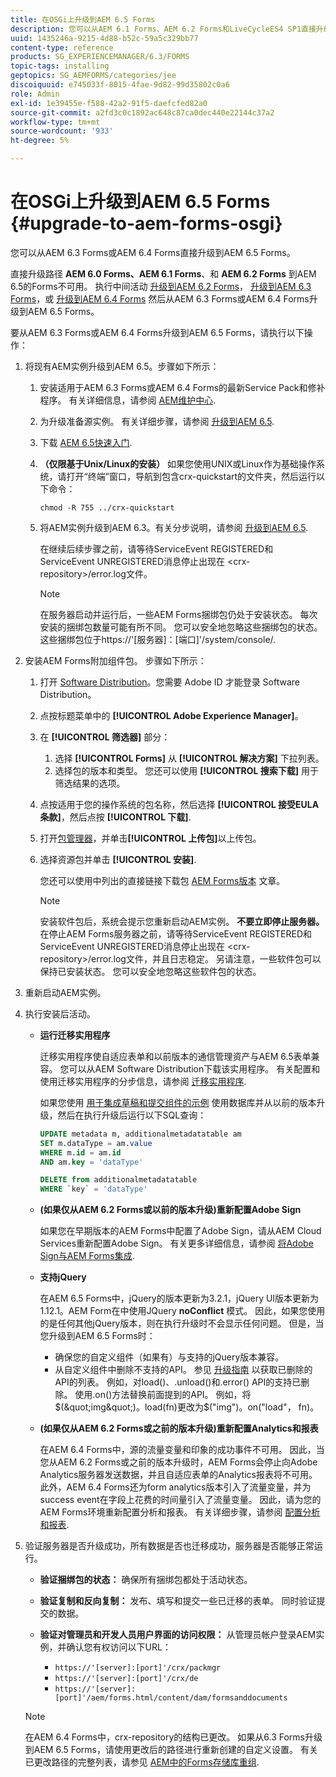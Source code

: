 ```yaml
---
title: 在OSGi上升级到AEM 6.5 Forms
description: 您可以从AEM 6.1 Forms、AEM 6.2 Forms和LiveCycleES4 SP1直接升级到AEM 6.3 Forms。
uuid: 1435246a-9215-4d88-b52c-59a5c329bb77
content-type: reference
products: SG_EXPERIENCEMANAGER/6.3/FORMS
topic-tags: installing
geptopics: SG_AEMFORMS/categories/jee
discoiquuid: e745033f-8015-4fae-9d82-99d35802c0a6
role: Admin
exl-id: 1e39455e-f588-42a2-91f5-daefcfed82a0
source-git-commit: a2fd3c0c1892ac648c87ca0dec440e22144c37a2
workflow-type: tm+mt
source-wordcount: '933'
ht-degree: 5%

---
```


# 在OSGi上升级到AEM 6.5 Forms {#upgrade-to-aem-forms-osgi}

您可以从AEM 6.3 Forms或AEM 6.4 Forms直接升级到AEM 6.5 Forms。

直接升级路径 **AEM 6.0 Forms、AEM 6.1 Forms**、和 **AEM 6.2 Forms** 到AEM 6.5的Forms不可用。 执行中间活动 [升级到AEM 6.2 Forms](https://helpx.adobe.com/experience-manager/6-2/forms/using/upgrade.html)， [升级到AEM 6.3 Forms](https://helpx.adobe.com/experience-manager/6-3/forms/using/upgrade.html)，或 [升级到AEM 6.4 Forms](/help/forms/using/upgrade.md) 然后从AEM 6.3 Forms或AEM 6.4 Forms升级到AEM 6.5 Forms。

要从AEM 6.3 Forms或AEM 6.4 Forms升级到AEM 6.5 Forms，请执行以下操作：

1. 将现有AEM实例升级到AEM 6.5。步骤如下所示：

   1. 安装适用于AEM 6.3 Forms或AEM 6.4 Forms的最新Service Pack和修补程序。 有关详细信息，请参阅 [AEM维护中心](https://helpx.adobe.com/cn/experience-manager/aem-releases-updates.html).
   1. 为升级准备源实例。 有关详细步骤，请参阅 [升级到AEM 6.5](/help/sites-deploying/upgrade.md).
   1. 下载 [AEM 6.5快速入门](/help/sites-deploying/deploy.md#getting%20the%20software).
   1. **（仅限基于Unix/Linux的安装）** 如果您使用UNIX或Linux作为基础操作系统，请打开“终端”窗口，导航到包含crx-quickstart的文件夹，然后运行以下命令：

      `chmod -R 755 ../crx-quickstart`

   1. 将AEM实例升级到AEM 6.3。有关分步说明，请参阅 [升级到AEM 6.5](/help/sites-deploying/upgrade.md).

      在继续后续步骤之前，请等待ServiceEvent REGISTERED和ServiceEvent UNREGISTERED消息停止出现在 &lt;crx-repository>/error.log文件。

      >[!NOTE]
      >
      >在服务器启动并运行后，一些AEM Forms捆绑包仍处于安装状态。 每次安装的捆绑包数量可能有所不同。 您可以安全地忽略这些捆绑包的状态。 这些捆绑包位于https://&#39;[服务器]：[端口]&#39;/system/console/.

1. 安装AEM Forms附加组件包。 步骤如下所示：

   1. 打开 [Software Distribution](https://experience.adobe.com/downloads)。您需要 Adobe ID 才能登录 Software Distribution。
   1. 点按标题菜单中的 **[!UICONTROL Adobe Experience Manager]**。
   1. 在 **[!UICONTROL 筛选器]** 部分：
      1. 选择 **[!UICONTROL Forms]** 从 **[!UICONTROL 解决方案]** 下拉列表。
      1. 选择包的版本和类型。 您还可以使用 **[!UICONTROL 搜索下载]** 用于筛选结果的选项。
   1. 点按适用于您的操作系统的包名称，然后选择 **[!UICONTROL 接受EULA条款]**，然后点按 **[!UICONTROL 下载]**.
   1. 打开[包管理器](https://experienceleague.adobe.com/docs/experience-manager-65/administering/contentmanagement/package-manager.html)，并单击&#x200B;**[!UICONTROL 上传包]**&#x200B;以上传包。
   1. 选择资源包并单击 **[!UICONTROL 安装]**.

      您还可以使用中列出的直接链接下载包 [AEM Forms版本](https://helpx.adobe.com/aem-forms/kb/aem-forms-releases.html) 文章。

      >[!NOTE]
      >
      >安装软件包后，系统会提示您重新启动AEM实例。 **不要立即停止服务器。** 在停止AEM Forms服务器之前，请等待ServiceEvent REGISTERED和ServiceEvent UNREGISTERED消息停止出现在 &lt;crx-repository>/error.log文件，并且日志稳定。 另请注意，一些软件包可以保持已安装状态。 您可以安全地忽略这些软件包的状态。

1. 重新启动AEM实例。

1. 执行安装后活动。

   * **运行迁移实用程序**

      迁移实用程序使自适应表单和以前版本的通信管理资产与AEM 6.5表单兼容。 您可以从AEM Software Distribution下载该实用程序。 有关配置和使用迁移实用程序的分步信息，请参阅 [迁移实用程序](../../forms/using/migration-utility.md).

      如果您使用 [用于集成草稿和提交组件的示例](https://helpx.adobe.com/experience-manager/6-3/forms/using/integrate-draft-submission-database.html) 使用数据库并从以前的版本升级，然后在执行升级后运行以下SQL查询：

      ```sql
      UPDATE metadata m, additionalmetadatatable am
      SET m.dataType = am.value
      WHERE m.id = am.id
      AND am.key = 'dataType'
      ```

      ```sql
      DELETE from additionalmetadatatable
      WHERE `key` = 'dataType'
      ```

   * **(如果仅从AEM 6.2 Forms或以前的版本升级)重新配置Adobe Sign**

      如果您在早期版本的AEM Forms中配置了Adobe Sign，请从AEM Cloud Services重新配置Adobe Sign。 有关更多详细信息，请参阅 [将Adobe Sign与AEM Forms集成](../../forms/using/adobe-sign-integration-adaptive-forms.md).

   * **支持jQuery**

      在AEM 6.5 Forms中，jQuery的版本更新为3.2.1，jQuery UI版本更新为1.12.1。AEM Form在中使用JQuery **noConflict** 模式。 因此，如果您使用的是任何其他jQuery版本，则在执行升级时不会显示任何问题。 但是，当您升级到AEM 6.5 Forms时：

      * 确保您的自定义组件（如果有）与支持的jQuery版本兼容。
      * 从自定义组件中删除不支持的API。 参见 [升级指南](https://jquery.com/upgrade-guide/3.0/) 以获取已删除的API的列表。 例如，对load()、.unload()和.error() API的支持已删除。 使用.on()方法替换前面提到的API。 例如，将$(&quot;img&quot;)。load(fn)更改为$(&quot;img&quot;)。on(&quot;load&quot;， fn)。
   * **(如果仅从AEM 6.2 Forms或之前的版本升级)重新配置Analytics和报表**

      在AEM 6.4 Forms中，源的流量变量和印象的成功事件不可用。 因此，当您从AEM 6.2 Forms或之前的版本升级时，AEM Forms会停止向Adobe Analytics服务器发送数据，并且自适应表单的Analytics报表将不可用。 此外，AEM 6.4 Forms还为form analytics版本引入了流量变量，并为success event在字段上花费的时间量引入了流量变量。 因此，请为您的AEM Forms环境重新配置分析和报表。 有关详细步骤，请参阅 [配置分析和报表](../../forms/using/configure-analytics-forms-documents.md).


1. 验证服务器是否升级成功，所有数据是否也迁移成功，服务器是否能够正常运行。

   * **验证捆绑包的状态：** 确保所有捆绑包都处于活动状态。
   * **验证复制和反向复制：** 发布、填写和提交一些已迁移的表单。 同时验证提交的数据。
   * **验证对管理员和开发人员用户界面的访问权限：** 从管理员帐户登录AEM实例，并确认您有权访问以下URL：

      * `https://'[server]:[port]'/crx/packmgr`
      * `https://'[server]:[port]'/crx/de`
      * `https://'[server]:[port]'/aem/forms.html/content/dam/formsanddocuments`

   >[!NOTE]
   在AEM 6.4 Forms中，crx-repository的结构已更改。 如果从6.3 Forms升级到AEM 6.5 Forms，请使用更改后的路径进行重新创建的自定义设置。 有关已更改路径的完整列表，请参见 [AEM中的Forms存储库重组](/help/sites-deploying/forms-repository-restructuring-in-aem-6-5.md).
